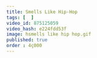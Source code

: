```yaml
---
title: Smells Like Hip-Hop
tags: [  ]
video_id: 875125059
video_hash: e224fdd53f
image: hsmells like hip hop.gif
published: true
order : 4ç000
---
```


